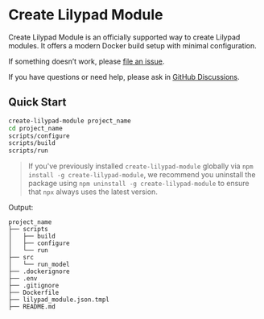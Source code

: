 # Create Lilypad Module

Create Lilypad Module is an officially supported way to create Lilypad modules. It offers a modern Docker build setup with minimal configuration.

If something doesn’t work, please [file an issue](https://github.com/DevlinRocha/create-lilypad-module/issues/new).

If you have questions or need help, please ask in [GitHub Discussions](https://github.com/DevlinRocha/create-lilypad-module/discussions).

## Quick Start

```sh
create-lilypad-module project_name
cd project_name
scripts/configure
scripts/build
scripts/run
```

> If you've previously installed `create-lilypad-module` globally via `npm install -g create-lilypad-module`, we recommend you uninstall the package using `npm uninstall -g create-lilypad-module` to ensure that `npx` always uses the latest version.

Output:

```
project_name
├── scripts
│   ├── build
│   ├── configure
│   └── run
├── src
│   └── run_model
├── .dockerignore
├── .env
├── .gitignore
├── Dockerfile
├── lilypad_module.json.tmpl
├── README.md
```
